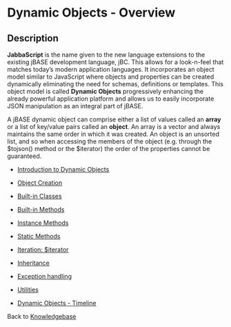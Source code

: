 # Dynamic Objects - Overview

<PageHeader />

## Description

**JabbaScript** is the name given to the new language extensions to the existing jBASE development language, jBC. This allows for a look-n-feel that matches today’s modern application languages. It incorporates an object model similar to JavaScript where objects and properties can be created dynamically eliminating the need for schemas, definitions or templates. This object model is called **Dynamic Objects** progressively enhancing the already powerful application platform and allows us to easily incorporate JSON manipulation as an integral part of jBASE.

A jBASE dynamic object can comprise either a list of values called an **array** or a list of key/value pairs called an **object**. An array is a vector and always maintains the same order in which it was created. An object is an unsorted list, and so when accessing the members of the object (e.g. through the \$tojson() method or the \$iterator) the order of the properties cannot be guaranteed.

- [Introduction to Dynamic Objects](./introduction-to-dynamic-objects)
- [Object Creation](./dynamic-objects-object-creation)
- [Built-in Classes](./dynamic-objects-built-in-classes)
- [Built-in Methods](./dynamic-objects-built-in-methods)
- [Instance Methods](./dynamic-objects-instance-methods)
- [Static Methods](./dynamic-objects-static-methods)
- [Iteration: \$iterator](./iteration-$iterator)
- [Inheritance](./dynamic-objects-inheritance)
- [Exception handling](./exceptions-try-&-catch-&-throw-&-$setcatch%28%29)  
- [Utilities](./utilities-jsonlint/README.md)  

- [Dynamic Objects - Timeline](./timeline/README.md)

Back to [Knowledgebase](./../README.md)

<PageFooter />
